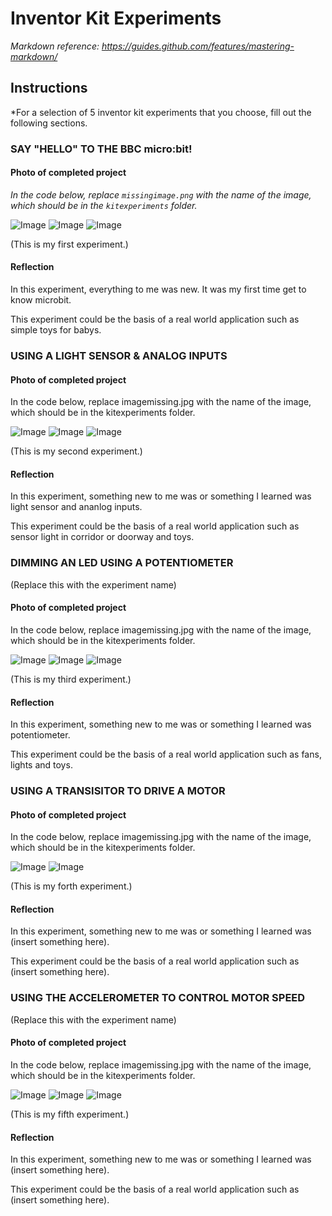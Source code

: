 # Inventor Kit Experiments

*Markdown reference: https://guides.github.com/features/mastering-markdown/*

## Instructions ##

*For a selection of 5 inventor kit experiments that you choose, fill out the following sections.

### SAY "HELLO" TO THE BBC micro:bit! ###



#### Photo of completed project ####
*In the code below, replace `missingimage.png` with the name of the image, which should be in the `kitexperiments` folder.*

![Image](E1.PNG)
![Image](e1-1.jpeg)
![Image](e1-2.jpeg)


(This is my first experiment.)

#### Reflection ####

In this experiment, everything to me was new. It was my first time get to know microbit.

This experiment could be the basis of a real world application such as simple toys for babys.

### USING A LIGHT SENSOR & ANALOG INPUTS ###



#### Photo of completed project ####
In the code below, replace imagemissing.jpg with the name of the image, which should be in the kitexperiments folder.

![Image](E2.PNG)
![Image](e2-1.jpeg)
![Image](e2-2.jpeg)

(This is my second experiment.)

#### Reflection ####

In this experiment, something new to me was or something I learned was light sensor and ananlog inputs.

This experiment could be the basis of a real world application such as sensor light in corridor or doorway and toys.

### DIMMING AN LED USING A POTENTIOMETER ###

(Replace this with the experiment name)

#### Photo of completed project ####
In the code below, replace imagemissing.jpg with the name of the image, which should be in the kitexperiments folder.

![Image](E3.PNG)
![Image](e3-1.jpeg)
![Image](e3-2.jpeg)

(This is my third experiment.)

#### Reflection ####

In this experiment, something new to me was or something I learned was potentiometer.

This experiment could be the basis of a real world application such as fans, lights and toys.

### USING A TRANSISITOR TO DRIVE A MOTOR ###



#### Photo of completed project ####
In the code below, replace imagemissing.jpg with the name of the image, which should be in the kitexperiments folder.

![Image](E4.PNG)
![Image](e4-1.jpeg)

(This is my forth experiment.)

#### Reflection ####

In this experiment, something new to me was or something I learned was (insert something here).

This experiment could be the basis of a real world application such as (insert something here).

### USING THE ACCELEROMETER TO CONTROL MOTOR SPEED ###

(Replace this with the experiment name)

#### Photo of completed project ####
In the code below, replace imagemissing.jpg with the name of the image, which should be in the kitexperiments folder.

![Image](E5.PNG)
![Image](e5-1.jpeg)
![Image](e5-2.jpeg)



(This is my fifth experiment.)

#### Reflection ####

In this experiment, something new to me was or something I learned was (insert something here).

This experiment could be the basis of a real world application such as (insert something here).

